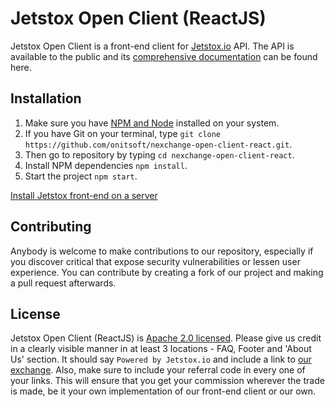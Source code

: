 # Jetstox Open Client (ReactJS)

Jetstox Open Client is a front-end client for [Jetstox.io](https://Jetstox/) API. The API is available to the public and its [comprehensive documentation](http://docs.nexchange2.apiary.io/) can be found here.

## Installation

1.  Make sure you have [NPM and Node](https://docs.npmjs.com/getting-started/installing-node) installed on your system.
2.  If you have Git on your terminal, type `git clone https://github.com/onitsoft/nexchange-open-client-react.git`.
3.  Then go to repository by typing `cd nexchange-open-client-react`.
4.  Install NPM dependencies `npm install`.
5.  Start the project `npm start`.

[Install Jetstox front-end on a server](https://medium.com/nexchange/nexchange-io-front-end-client-setup-on-a-server-501ea46f34aa)

## Contributing

Anybody is welcome to make contributions to our repository, especially if you discover critical that expose security vulnerabilities or lessen user experience. You can contribute by creating a fork of our project and making a pull request afterwards.

## License

Jetstox Open Client (ReactJS) is [Apache 2.0 licensed](https://github.com/onitsoft/nexchange-open-client-react/blob/master/LICENSE). Please give us credit in a clearly visible manner in at least 3 locations - FAQ, Footer and 'About Us' section. It should say `Powered by Jetstox.io` and include a link to [our exchange](https://Jetstox/). Also, make sure to include your referral code in every one of your links. This will ensure that you get your commission wherever the trade is made, be it your own implementation of our front-end client or our own.
